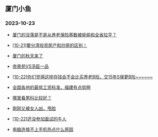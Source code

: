 ## 厦门小鱼 
### 2023-10-23

+ [厦门的没落是不是从养老保险基数被偷偷和全省拉平？](http://bbs.xmfish.com/read-htm-tid-18093024.html)

+ [[10-21]要分清投资房产和炒房的区别！](http://bbs.xmfish.com/read-htm-tid-18092965.html)

+ [厦门的秋天来了](http://bbs.xmfish.com/read-htm-tid-18093002.html)

+ [帝景苑VS汤臣一品](http://bbs.xmfish.com/read-htm-tid-18093085.html)

+ [[10-22]你们觉得这样存钱会不会比买养老B险，交15年S保更B险~~~~~~](http://bbs.xmfish.com/read-htm-tid-18093074.html)

+ [全国各地的最低工资标准，福建有点低啊](http://bbs.xmfish.com/read-htm-tid-18093120.html)

+ [哪里看男科比较好？](http://bbs.xmfish.com/read-htm-tid-18092954.html)

+ [剛刚又被女人凶，甩脸](http://bbs.xmfish.com/read-htm-tid-18093125.html)

+ [[10-22]还没参加面试的牛人](http://bbs.xmfish.com/read-htm-tid-18092978.html)

+ [电脑连接不上手机热点什么原因](http://bbs.xmfish.com/read-htm-tid-18092975.html)

